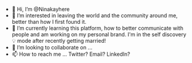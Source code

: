 - 👋 Hi, I’m @Ninakayhere
- 👀 I’m interested in leaving the world and the community around me, better than how I first found it.
- 🌱 I’m currently learning this platform, how to better communicate with people and am working on my personal brand. I'm in the self discovery 💡 mode after recently getting married!
- 💞️ I’m looking to collaborate on ...
- 📫 How to reach me ... Twitter? Email? LinkedIn?

<!---
Ninakayhere/Ninakayhere is a ✨ special ✨ repository because its `README.md` (this file) appears on your GitHub profile.
You can click the Preview link to take a look at your changes.
--->
